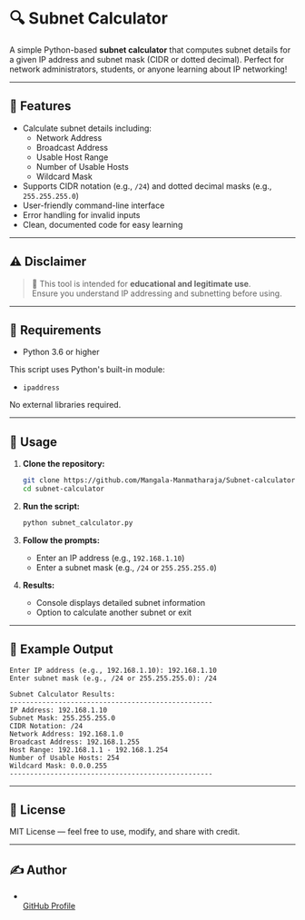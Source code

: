 
# 🔍 Subnet Calculator

A simple Python-based **subnet calculator** that computes subnet details for a given IP address and subnet mask (CIDR or dotted decimal). Perfect for network administrators, students, or anyone learning about IP networking!

---

## 📌 Features

- Calculate subnet details including:
  - Network Address
  - Broadcast Address
  - Usable Host Range
  - Number of Usable Hosts
  - Wildcard Mask
- Supports CIDR notation (e.g., `/24`) and dotted decimal masks (e.g., `255.255.255.0`)
- User-friendly command-line interface
- Error handling for invalid inputs
- Clean, documented code for easy learning

---

## ⚠️ Disclaimer

> 🚨 This tool is intended for **educational and legitimate use**.  
> Ensure you understand IP addressing and subnetting before using.

---

## 💪 Requirements

- Python 3.6 or higher

This script uses Python's built-in module:
- `ipaddress`

No external libraries required.

---

## 🚀 Usage

1. **Clone the repository:**

   ```bash
   git clone https://github.com/Mangala-Manmatharaja/Subnet-calculator.git
   cd subnet-calculator
   ```

2. **Run the script:**

   ```bash
   python subnet_calculator.py
   ```

3. **Follow the prompts:**
   - Enter an IP address (e.g., `192.168.1.10`)
   - Enter a subnet mask (e.g., `/24` or `255.255.255.0`)

4. **Results:**
   - Console displays detailed subnet information
   - Option to calculate another subnet or exit

---

## 🧪 Example Output

```plaintext
Enter IP address (e.g., 192.168.1.10): 192.168.1.10
Enter subnet mask (e.g., /24 or 255.255.255.0): /24

Subnet Calculator Results:
--------------------------------------------------
IP Address: 192.168.1.10
Subnet Mask: 255.255.255.0
CIDR Notation: /24
Network Address: 192.168.1.0
Broadcast Address: 192.168.1.255
Host Range: 192.168.1.1 - 192.168.1.254
Number of Usable Hosts: 254
Wildcard Mask: 0.0.0.255
--------------------------------------------------
```

---

## 📄 License

MIT License — feel free to use, modify, and share with credit.

---

## ✍️ Author

- **<your-name>**  
  [GitHub Profile](https://github.com/Mangala-Manmatharaja)
